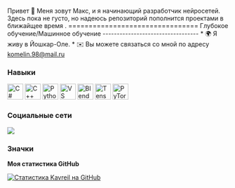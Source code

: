 Привет 👋 Меня зовут Макс, и я начинающий разработчик нейросетей. Здесь пока не густо, но надеюсь репозиторий пополнится проектами в ближайщее время . ================================ Глубокое обучение/Машинное обучение ---------------------------------- * 🌍 Я живу в Йошкар-Оле. * ✉️ Вы можете связаться со мной по адресу [komelin.98@mail.ru](mailto:komelin.98@mail.ru)[](mailto:komelin.98@mail.ru)

### Навыки


<p align="left">
<a href="https://docs.microsoft.com/en-us/dotnet/csharp/" target="_blank" rel="noreferrer"><img src="https://raw.githubusercontent.com/danielcranney/readme-generator/main/public/icons/skills/csharp-colored.svg" width="36" height="36" alt="C#" /></a> <a href="https://docs.microsoft.com/en-us/cpp/?view=msvc-170" target="_blank" rel="noreferrer"><img src="https://raw.githubusercontent.com/danielcranney/readme-generator/main/public/icons/skills/cplusplus-colored.svg" width="36" высота="36" alt="C++" /></a> <a href="https://www.python.org/" target="_blank" rel="noreferrer"><img src="https://raw.githubusercontent.com/danielcranney/readme-generator/main/public/icons/skills/python-colored.svg" width="36" height="36" alt="Python" /></a> <a href="https://code.visualstudio.com/" target="_blank" rel="noreferrer"><img src="https://raw.githubusercontent.com/danielcranney/readme-generator/main/public/icons/skills/visualstudiocode.svg" width="36" height="36" alt="VS Code" /></a> <a href="https://www.blender.org/" target="_blank" rel="noreferrer"><img src="https://raw.githubusercontent.com/danielcranney/readme-generator/main/public/icons/skills/blender-colored.svg" width="36" height="36" alt="Blender" /></a> <a href="https://www.tensorflow.org/" target="_blank" rel="noreferrer"><img src="https://raw.githubusercontent.com/danielcranney/readme-generator/main/public/icons/skills/tensorflow-colored.svg" width="36" height="36" alt="TensorFlow" /></a> <a href="https://pytorch.org/" target="_blank" rel="noreferrer"><img src="https://raw.githubusercontent.com/danielcranney/readme-generator/main/public/icons/skills/pytorch-colored.svg" width="36" height="36" alt="PyTorch" /></a>
</p>


### Социальные сети

<p align="left"> <a href="https://www.github.com/Kavreil" target="_blank" rel="noreferrer"> <picture> <source media="(prefers-color-scheme: dark)" srcset="https://raw.githubusercontent.com/danielcranney/readme-generator/main/public/icons/socials/github-dark.svg" /> <source media="(prefers-color-scheme: light)" srcset="https://raw.githubusercontent.com/danielcranney/readme-generator/main/public/icons/socials/github.svg" /> <img src="https://raw.githubusercontent.com/danielcranney/readme-generator/main/public/icons/socials/github.svg" ширина="32" высота="32" /> </picture> </a> </p>

### Значки

<b>Моя статистика GitHub</b>

<a href="http://www.github.com/Kavreil"><img src="https://github-readme-stats.vercel.app/api?username=Kavreil&show_icons=true&hide=&count_private=true&title_color=0891b2&text_color=facc15&icon_color=ef4444&bg_color=1c1917&hide_border=true&show_icons=true" alt="Статистика Kavreil на GitHub" /></a>
